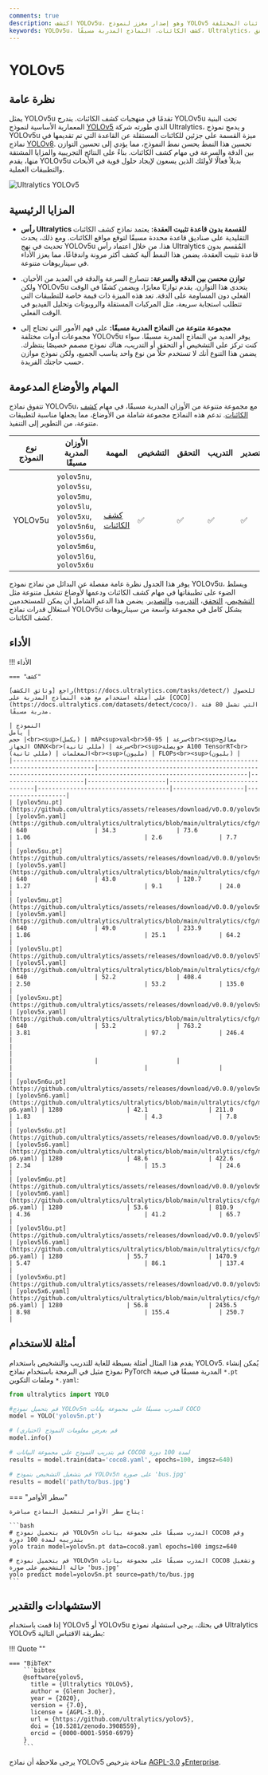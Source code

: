 ```yaml
---
comments: true
description: اكتشف YOLOv5u، وهو إصدار معزز لنموذج YOLOv5 يوفر توازنًا محسنًا بين الدقة والسرعة والعديد من النماذج المدربة مسبقًا لمهام كشف الكائنات المختلفة.
keywords: YOLOv5u، كشف الكائنات، النماذج المدربة مسبقًا، Ultralytics، التشخيص، التحقق، YOLOv5، YOLOv8، بدون قاعدة تثبيت العقدة الرئيسية، بدون قيمة الكائن، التطبيقات الفعلية، تعلم الآلة
---
```


# YOLOv5

## نظرة عامة

يمثل YOLOv5u تقدمًا في منهجيات كشف الكائنات. يندرج YOLOv5u تحت البنية المعمارية الأساسية لنموذج [YOLOv5](https://github.com/ultralytics/yolov5) الذي طورته شركة Ultralytics، و يدمج نموذج YOLOv5u ميزة القسمة على جزئين للكائنات المستقلة عن القاعدة التي تم تقديمها في نماذج [YOLOv8](yolov8.md). تحسين هذا النمط يحسن نمط النموذج، مما يؤدي إلى تحسين التوازن بين الدقة والسرعة في مهام كشف الكائنات. بناءً على النتائج التجريبية والمزايا المشتقة منها، يقدم YOLOv5u بديلاً فعالًا لأولئك الذين يسعون لإيجاد حلول قوية في الأبحاث والتطبيقات العملية.

![Ultralytics YOLOv5](https://raw.githubusercontent.com/ultralytics/assets/main/yolov5/v70/splash.png)

## المزايا الرئيسية

- **رأس Ultralytics للقسمة بدون قاعدة تثبيت العقدة:** يعتمد نماذج كشف الكائنات التقليدية على صناديق قاعدة محددة مسبقًا لتوقع مواقع الكائنات. ومع ذلك، يحدث تحديث في نهج YOLOv5u هذا. من خلال اعتماد رأس Ultralytics المُقسم بدون قاعدة تثبيت العقدة، يضمن هذا النمط آلية كشف أكثر مرونة واندفاعًا، مما يعزز الأداء في سيناريوهات متنوعة.

- **توازن محسن بين الدقة والسرعة:** تتصارع السرعة والدقة في العديد من الأحيان. ولكن YOLOv5u يتحدى هذا التوازن. يقدم توازنًا معايرًا، ويضمن كشفًا في الوقت الفعلي دون المساومة على الدقة. تعد هذه الميزة ذات قيمة خاصة للتطبيقات التي تتطلب استجابة سريعة، مثل المركبات المستقلة والروبوتات وتحليل الفيديو في الوقت الفعلي.

- **مجموعة متنوعة من النماذج المدربة مسبقًا:** على فهم الأمور التي تحتاج إلى مجموعات أدوات مختلفة YOLOv5u يوفر العديد من النماذج المدربة مسبقًا. سواء كنت تركز على التشخيص أو التحقق أو التدريب، هناك نموذج مصمم خصيصًا ينتظرك. يضمن هذا التنوع أنك لا تستخدم حلاً من نوع واحد يناسب الجميع، ولكن نموذج موازن حسب حاجتك الفريدة.

## المهام والأوضاع المدعومة

تتفوق نماذج YOLOv5u، مع مجموعة متنوعة من الأوزان المدربة مسبقًا، في مهام [كشف الكائنات](../tasks/detect.md). تدعم هذه النماذج مجموعة شاملة من الأوضاع، مما يجعلها مناسبة لتطبيقات متنوعة، من التطوير إلى التنفيذ.

| نوع النموذج | الأوزان المدربة مسبقًا                                                                                                      | المهمة                             | التشخيص | التحقق | التدريب | التصدير |
|-------------|-----------------------------------------------------------------------------------------------------------------------------|------------------------------------|---------|--------|---------|---------|
| YOLOv5u     | `yolov5nu`, `yolov5su`, `yolov5mu`, `yolov5lu`, `yolov5xu`, `yolov5n6u`, `yolov5s6u`, `yolov5m6u`, `yolov5l6u`, `yolov5x6u` | [كشف الكائنات](../tasks/detect.md) | ✅       | ✅      | ✅       | ✅       |

يوفر هذا الجدول نظرة عامة مفصلة عن البدائل من نماذج نموذج YOLOv5u، ويسلط الضوء على تطبيقاتها في مهام كشف الكائنات ودعمها لأوضاع تشغيل متنوعة مثل [التشخيص](../modes/predict.md)، [التحقق](../modes/val.md)، [التدريب](../modes/train.md)، و[التصدير](../modes/export.md). يضمن هذا الدعم الشامل أن يمكن للمستخدمين استغلال قدرات نماذج YOLOv5u بشكل كامل في مجموعة واسعة من سيناريوهات كشف الكائنات.

## الأداء

!!! الأداء

    === "كشف"

    راجع [وثائق الكشف](https://docs.ultralytics.com/tasks/detect/) للحصول على أمثلة استخدام مع هذه النماذج المدربة على [COCO](https://docs.ultralytics.com/datasets/detect/coco/)، التي تشمل 80 فئة مدربة مسبقًا.

    | النموذج                                                                                      | يامل                                                                                                           | حجم<br><sup>(بكسل) | mAP<sup>val<br>50-95 | سرعة<br><sup>معالج الجهاز ONNX<br>(مللي ثانية) | سرعة<br><sup>حويصلة A100 TensorRT<br>(مللي ثانية) | المعلمات<br><sup>(مليون) | FLOPs<br><sup>(بليون) |
    |---------------------------------------------------------------------------------------------|----------------------------------------------------------------------------------------------------------------|-----------------------|----------------------|--------------------------------|-------------------------------------|--------------------|-------------------|
    | [yolov5nu.pt](https://github.com/ultralytics/assets/releases/download/v0.0.0/yolov5nu.pt)   | [yolov5n.yaml](https://github.com/ultralytics/ultralytics/blob/main/ultralytics/cfg/models/v5/yolov5.yaml)     | 640                   | 34.3                 | 73.6                           | 1.06                                | 2.6                | 7.7               |
    | [yolov5su.pt](https://github.com/ultralytics/assets/releases/download/v0.0.0/yolov5su.pt)   | [yolov5s.yaml](https://github.com/ultralytics/ultralytics/blob/main/ultralytics/cfg/models/v5/yolov5.yaml)     | 640                   | 43.0                 | 120.7                          | 1.27                                | 9.1                | 24.0              |
    | [yolov5mu.pt](https://github.com/ultralytics/assets/releases/download/v0.0.0/yolov5mu.pt)   | [yolov5m.yaml](https://github.com/ultralytics/ultralytics/blob/main/ultralytics/cfg/models/v5/yolov5.yaml)     | 640                   | 49.0                 | 233.9                          | 1.86                                | 25.1               | 64.2              |
    | [yolov5lu.pt](https://github.com/ultralytics/assets/releases/download/v0.0.0/yolov5lu.pt)   | [yolov5l.yaml](https://github.com/ultralytics/ultralytics/blob/main/ultralytics/cfg/models/v5/yolov5.yaml)     | 640                   | 52.2                 | 408.4                          | 2.50                                | 53.2               | 135.0             |
    | [yolov5xu.pt](https://github.com/ultralytics/assets/releases/download/v0.0.0/yolov5xu.pt)   | [yolov5x.yaml](https://github.com/ultralytics/ultralytics/blob/main/ultralytics/cfg/models/v5/yolov5.yaml)     | 640                   | 53.2                 | 763.2                          | 3.81                                | 97.2               | 246.4             |
    |                                                                                             |                                                                                                                |                       |                      |                                |                                     |                    |                   |
    | [yolov5n6u.pt](https://github.com/ultralytics/assets/releases/download/v0.0.0/yolov5n6u.pt) | [yolov5n6.yaml](https://github.com/ultralytics/ultralytics/blob/main/ultralytics/cfg/models/v5/yolov5-p6.yaml) | 1280                  | 42.1                 | 211.0                          | 1.83                                | 4.3                | 7.8               |
    | [yolov5s6u.pt](https://github.com/ultralytics/assets/releases/download/v0.0.0/yolov5s6u.pt) | [yolov5s6.yaml](https://github.com/ultralytics/ultralytics/blob/main/ultralytics/cfg/models/v5/yolov5-p6.yaml) | 1280                  | 48.6                 | 422.6                          | 2.34                                | 15.3               | 24.6              |
    | [yolov5m6u.pt](https://github.com/ultralytics/assets/releases/download/v0.0.0/yolov5m6u.pt) | [yolov5m6.yaml](https://github.com/ultralytics/ultralytics/blob/main/ultralytics/cfg/models/v5/yolov5-p6.yaml) | 1280                  | 53.6                 | 810.9                          | 4.36                                | 41.2               | 65.7              |
    | [yolov5l6u.pt](https://github.com/ultralytics/assets/releases/download/v0.0.0/yolov5l6u.pt) | [yolov5l6.yaml](https://github.com/ultralytics/ultralytics/blob/main/ultralytics/cfg/models/v5/yolov5-p6.yaml) | 1280                  | 55.7                 | 1470.9                         | 5.47                                | 86.1               | 137.4             |
    | [yolov5x6u.pt](https://github.com/ultralytics/assets/releases/download/v0.0.0/yolov5x6u.pt) | [yolov5x6.yaml](https://github.com/ultralytics/ultralytics/blob/main/ultralytics/cfg/models/v5/yolov5-p6.yaml) | 1280                  | 56.8                 | 2436.5                         | 8.98                                | 155.4              | 250.7             |

## أمثلة للاستخدام

يقدم هذا المثال أمثلة بسيطة للغاية للتدريب والتشخيص باستخدام YOLOv5. يُمكن إنشاء نموذج مثيل في البرمجة باستخدام نماذج PyTorch المدربة مسبقًا في صيغة `*.pt` وملفات التكوين `*.yaml`:

```python
from ultralytics import YOLO

#قم بتحميل نموذج YOLOv5n المدرب مسبقًا على مجموعة بيانات COCO
model = YOLO('yolov5n.pt')

# قم بعرض معلومات النموذج (اختياري)
model.info()

# قم بتدريب النموذج على مجموعة البيانات COCO8 لمدة 100 دورة
results = model.train(data='coco8.yaml', epochs=100, imgsz=640)

# قم بتشغيل التشخيص بنموذج YOLOv5n على صورة 'bus.jpg'
results = model('path/to/bus.jpg')
```

=== "سطر الأوامر"

    يتاح سطر الأوامر لتشغيل النماذج مباشرة:

    ```bash
    # قم بتحميل نموذج YOLOv5n المدرب مسبقًا على مجموعة بيانات COCO8 وقم بتدريبه لمدة 100 دورة
    yolo train model=yolov5n.pt data=coco8.yaml epochs=100 imgsz=640

    # قم بتحميل نموذج YOLOv5n المدرب مسبقًا على مجموعة بيانات COCO8 وتشغيل حالة التشخيص على صورة 'bus.jpg'
    yolo predict model=yolov5n.pt source=path/to/bus.jpg
    ```

## الاستشهادات والتقدير

إذا قمت باستخدام YOLOv5 أو YOLOv5u في بحثك، يرجى استشهاد نموذج Ultralytics YOLOv5 بطريقة الاقتباس التالية:

!!! Quote ""

    === "BibTeX"
        ```bibtex
        @software{yolov5,
          title = {Ultralytics YOLOv5},
          author = {Glenn Jocher},
          year = {2020},
          version = {7.0},
          license = {AGPL-3.0},
          url = {https://github.com/ultralytics/yolov5},
          doi = {10.5281/zenodo.3908559},
          orcid = {0000-0001-5950-6979}
        }
        ```

يرجى ملاحظة أن نماذج YOLOv5 متاحة بترخيص [AGPL-3.0](https://github.com/ultralytics/ultralytics/blob/main/LICENSE) و[Enterprise](https://ultralytics.com/license).
